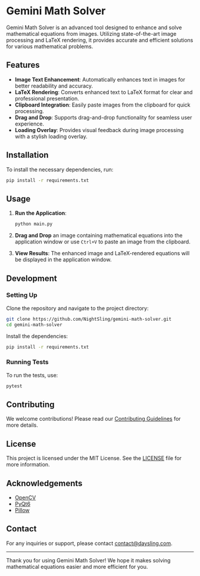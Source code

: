 # Gemini Math Solver

Gemini Math Solver is an advanced tool designed to enhance and solve mathematical equations from images. Utilizing state-of-the-art image processing and LaTeX rendering, it provides accurate and efficient solutions for various mathematical problems.

## Features

- **Image Text Enhancement**: Automatically enhances text in images for better readability and accuracy.
- **LaTeX Rendering**: Converts enhanced text to LaTeX format for clear and professional presentation.
- **Clipboard Integration**: Easily paste images from the clipboard for quick processing.
- **Drag and Drop**: Supports drag-and-drop functionality for seamless user experience.
- **Loading Overlay**: Provides visual feedback during image processing with a stylish loading overlay.

## Installation

To install the necessary dependencies, run:

```bash
pip install -r requirements.txt
```

## Usage

1. **Run the Application**:

   ```bash
   python main.py
   ```

2. **Drag and Drop** an image containing mathematical equations into the application window or use `Ctrl+V` to paste an image from the clipboard.

3. **View Results**: The enhanced image and LaTeX-rendered equations will be displayed in the application window.

## Development

### Setting Up

Clone the repository and navigate to the project directory:

```bash
git clone https://github.com/NightSling/gemini-math-solver.git
cd gemini-math-solver
```

Install the dependencies:

```bash
pip install -r requirements.txt
```

### Running Tests

To run the tests, use:

```bash
pytest
```

## Contributing

We welcome contributions! Please read our [Contributing Guidelines](CONTRIBUTING.md) for more details.

## License

This project is licensed under the MIT License. See the [LICENSE](LICENSE) file for more information.

## Acknowledgements

- [OpenCV](https://opencv.org/)
- [PyQt6](https://riverbankcomputing.com/software/pyqt/intro)
- [Pillow](https://python-pillow.org/)

## Contact

For any inquiries or support, please contact [contact@daysling.com](mailto:contact@daysling.com).

---

Thank you for using Gemini Math Solver! We hope it makes solving mathematical equations easier and more efficient for you.
